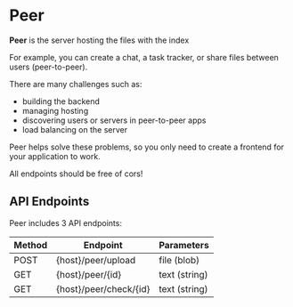 # Peer

**Peer** is the server hosting the files with the index

For example, you can create a chat, a task tracker, or share files between users (peer-to-peer).

There are many challenges such as:
- building the backend
- managing hosting
- discovering users or servers in peer-to-peer apps
- load balancing on the server

Peer helps solve these problems, so you only need to create a frontend for your application to work.

All endpoints should be free of cors!

## API Endpoints

Peer includes 3 API endpoints: <br />

| Method | Endpoint                      | Parameters                 |
| ------ | ----------------------------- | -------------------------- |
| POST   | {host}/peer/upload            | file (blob)                |
| GET    | {host}/peer/{id}              | text (string)              |
| GET    | {host}/peer/check/{id}        | text (string)              |
